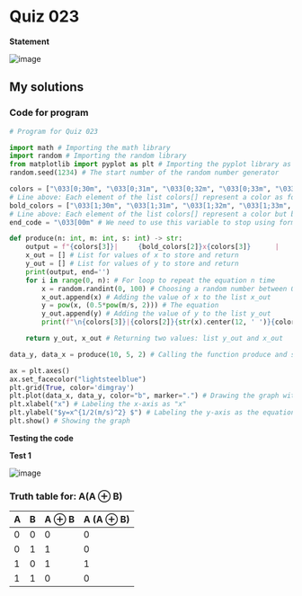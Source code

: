 # Quiz 023
**Statement**

![image](https://user-images.githubusercontent.com/111758436/201064317-19a6b026-5a51-4f70-bfbe-bba1a7e34fd2.png)

## My solutions
### Code for program
```.py
# Program for Quiz 023

import math # Importing the math library
import random # Importing the random library
from matplotlib import pyplot as plt # Importing the pyplot library as plt (we will use plt from now on to call the function)
random.seed(1234) # The start number of the random number generator

colors = ["\033[0;30m", "\033[0;31m", "\033[0;32m", "\033[0;33m", "\033[0;34m", "\033[0;35m", "\033[0;36m", "\033[0;37m"]
# Line above: Each element of the list colors[] represent a color as follows: black, red, green, yellow, blue, purple, cyan, white
bold_colors = ["\033[1;30m", "\033[1;31m", "\033[1;32m", "\033[1;33m", "\033[1;34m", "\033[1;35m", "\033[1;36m", "\033[1;37m"]
# Line above: Each element of the list colors[] represent a color but bold as follows: black, red, green, yellow, blue, purple, cyan, white
end_code = "\033[00m" # We need to use this variable to stop using formatting text (coloring in this code)

def produce(n: int, m: int, s: int) -> str:
    output = f"{colors[3]}|     {bold_colors[2]}x{colors[3]}      |    {bold_colors[1]}y(x){colors[3]}    |" # Heading text
    x_out = [] # List for values of x to store and return
    y_out = [] # List for values of y to store and return
    print(output, end='')
    for i in range(0, n): # For loop to repeat the equation n time
        x = random.randint(0, 100) # Choosing a random number between 0 and 100
        x_out.append(x) # Adding the value of x to the list x_out
        y = pow(x, (0.5*pow(m/s, 2))) # The equation
        y_out.append(y) # Adding the value of y to the list y_out
        print(f"\n{colors[3]}|{colors[2]}{str(x).center(12, ' ')}{colors[3]}|{colors[1]}{str(round(y, 2)).center(12, ' ')}{colors[3]}|", end='') # Printing the x and y, answer of the equation

    return y_out, x_out # Returning two values: list y_out and x_out

data_y, data_x = produce(10, 5, 2) # Calling the function produce and stroing returned values in values data_y and data_x

ax = plt.axes()
ax.set_facecolor("lightsteelblue")
plt.grid(True, color='dimgray')
plt.plot(data_x, data_y, color="b", marker=".") # Drawing the graph with color blue ("b") and adding points with marker point (".")
plt.xlabel("x") # Labeling the x-axis as "x"
plt.ylabel("$y=x^{1/2(m/s)^2} $") # Labeling the y-axis as the equation. Writing in dollar signs helps it to seem as an equation
plt.show() # Showing the graph
```
**Testing the code**

**Test 1**

![image](https://user-images.githubusercontent.com/111758436/202173677-852f1be6-0da7-42ec-8cdd-3fa2334697e3.png)

### Truth table for: A(A ⊕ B)
| A | B | A ⊕ B | A (A ⊕ B) |
|---|---|-------|-----------|
| 0 | 0 | 0     | 0         |
| 0 | 1 | 1     | 0         |
| 1 | 0 | 1     | 1         |
| 1 | 1 | 0     | 0         |
